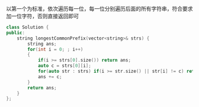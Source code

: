 以第一个为标准，依次遍历每一位，每一位分别遍历后面的所有字符串，符合要求加一位字符，否则直接返回即可

```c++
class Solution {
public:
    string longestCommonPrefix(vector<string>& strs) {
        string ans;
        for(int i = 0; ; i++)
        {
            if(i >= strs[0].size()) return ans;
            auto c = strs[0][i];
            for(auto str : strs) if(i >= str.size() || str[i] != c) return ans;
            ans += c;
        }
        return ans;
    }
};
```

